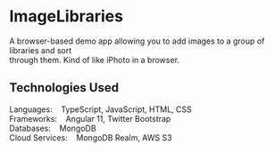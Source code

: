 # ImageLibraries

A browser-based demo app allowing you to add images to a group of libraries and sort  
through them. Kind of like iPhoto in a browser.

## Technologies Used

Languages: &nbsp;&nbsp; TypeScript, JavaScript, HTML, CSS  
Frameworks:  &nbsp;&nbsp; Angular 11, Twitter Bootstrap  
Databases: &nbsp;&nbsp;  MongoDB  
Cloud Services: &nbsp;&nbsp;  MongoDB Realm, AWS S3
